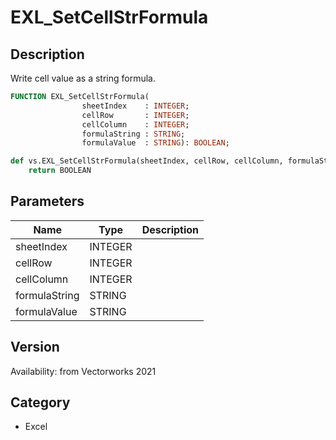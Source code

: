 # EXL_SetCellStrFormula

## Description
Write cell value as a string formula.

```pascal
FUNCTION EXL_SetCellStrFormula(
				sheetIndex    : INTEGER;
				cellRow       : INTEGER;
				cellColumn    : INTEGER;
				formulaString : STRING;
				formulaValue  : STRING): BOOLEAN;
```

```python
def vs.EXL_SetCellStrFormula(sheetIndex, cellRow, cellColumn, formulaString, formulaValue):
    return BOOLEAN
```

## Parameters
|Name|Type|Description|
|---|---|---|
|sheetIndex|INTEGER|   |
|cellRow|INTEGER|   |
|cellColumn|INTEGER|   |
|formulaString|STRING|   |
|formulaValue|STRING|   |

## Version
Availability: from Vectorworks 2021

## Category
* Excel

